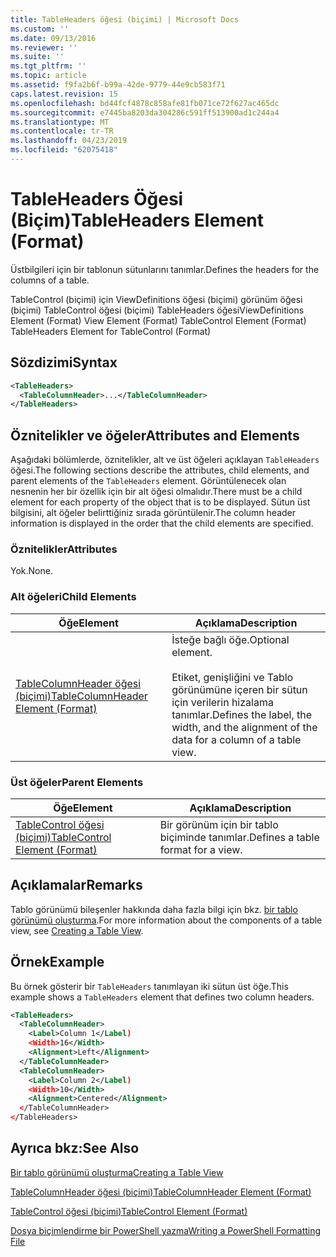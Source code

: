 ```yaml
---
title: TableHeaders öğesi (biçimi) | Microsoft Docs
ms.custom: ''
ms.date: 09/13/2016
ms.reviewer: ''
ms.suite: ''
ms.tgt_pltfrm: ''
ms.topic: article
ms.assetid: f9fa2b6f-b99a-42de-9779-44e9cb583f71
caps.latest.revision: 15
ms.openlocfilehash: bd44fcf4878c858afe81fb071ce72f627ac465dc
ms.sourcegitcommit: e7445ba8203da304286c591ff513900ad1c244a4
ms.translationtype: MT
ms.contentlocale: tr-TR
ms.lasthandoff: 04/23/2019
ms.locfileid: "62075418"
---
```

# <a name="tableheaders-element-format"></a><span data-ttu-id="6df1a-102">TableHeaders Öğesi (Biçim)</span><span class="sxs-lookup"><span data-stu-id="6df1a-102">TableHeaders Element (Format)</span></span>

<span data-ttu-id="6df1a-103">Üstbilgileri için bir tablonun sütunlarını tanımlar.</span><span class="sxs-lookup"><span data-stu-id="6df1a-103">Defines the headers for the columns of a table.</span></span>

<span data-ttu-id="6df1a-104">TableControl (biçimi) için ViewDefinitions öğesi (biçimi) görünüm öğesi (biçimi) TableControl öğesi (biçimi) TableHeaders öğesi</span><span class="sxs-lookup"><span data-stu-id="6df1a-104">ViewDefinitions Element (Format) View Element (Format) TableControl Element (Format) TableHeaders Element for TableControl (Format)</span></span>

## <a name="syntax"></a><span data-ttu-id="6df1a-105">Sözdizimi</span><span class="sxs-lookup"><span data-stu-id="6df1a-105">Syntax</span></span>

```xml
<TableHeaders>
  <TableColumnHeader>...</TableColumnHeader>
</TableHeaders>

```

## <a name="attributes-and-elements"></a><span data-ttu-id="6df1a-106">Öznitelikler ve öğeler</span><span class="sxs-lookup"><span data-stu-id="6df1a-106">Attributes and Elements</span></span>

<span data-ttu-id="6df1a-107">Aşağıdaki bölümlerde, öznitelikler, alt ve üst öğeleri açıklayan `TableHeaders` öğesi.</span><span class="sxs-lookup"><span data-stu-id="6df1a-107">The following sections describe the attributes, child elements, and parent elements of the `TableHeaders` element.</span></span> <span data-ttu-id="6df1a-108">Görüntülenecek olan nesnenin her bir özellik için bir alt öğesi olmalıdır.</span><span class="sxs-lookup"><span data-stu-id="6df1a-108">There must be a child element for each property of the object that is to be displayed.</span></span> <span data-ttu-id="6df1a-109">Sütun üst bilgisini, alt öğeler belirttiğiniz sırada görüntülenir.</span><span class="sxs-lookup"><span data-stu-id="6df1a-109">The column header information is displayed in the order that the child elements are specified.</span></span>

### <a name="attributes"></a><span data-ttu-id="6df1a-110">Öznitelikler</span><span class="sxs-lookup"><span data-stu-id="6df1a-110">Attributes</span></span>

<span data-ttu-id="6df1a-111">Yok.</span><span class="sxs-lookup"><span data-stu-id="6df1a-111">None.</span></span>

### <a name="child-elements"></a><span data-ttu-id="6df1a-112">Alt öğeleri</span><span class="sxs-lookup"><span data-stu-id="6df1a-112">Child Elements</span></span>

|<span data-ttu-id="6df1a-113">Öğe</span><span class="sxs-lookup"><span data-stu-id="6df1a-113">Element</span></span>|<span data-ttu-id="6df1a-114">Açıklama</span><span class="sxs-lookup"><span data-stu-id="6df1a-114">Description</span></span>|
|-------------|-----------------|
|[<span data-ttu-id="6df1a-115">TableColumnHeader öğesi (biçimi)</span><span class="sxs-lookup"><span data-stu-id="6df1a-115">TableColumnHeader Element (Format)</span></span>](./tablecolumnheader-element-format.md)|<span data-ttu-id="6df1a-116">İsteğe bağlı öğe.</span><span class="sxs-lookup"><span data-stu-id="6df1a-116">Optional element.</span></span><br /><br /> <span data-ttu-id="6df1a-117">Etiket, genişliğini ve Tablo görünümüne içeren bir sütun için verilerin hizalama tanımlar.</span><span class="sxs-lookup"><span data-stu-id="6df1a-117">Defines the label, the width, and the alignment of the data for a column of a table view.</span></span>|

### <a name="parent-elements"></a><span data-ttu-id="6df1a-118">Üst öğeler</span><span class="sxs-lookup"><span data-stu-id="6df1a-118">Parent Elements</span></span>

|<span data-ttu-id="6df1a-119">Öğe</span><span class="sxs-lookup"><span data-stu-id="6df1a-119">Element</span></span>|<span data-ttu-id="6df1a-120">Açıklama</span><span class="sxs-lookup"><span data-stu-id="6df1a-120">Description</span></span>|
|-------------|-----------------|
|[<span data-ttu-id="6df1a-121">TableControl öğesi (biçimi)</span><span class="sxs-lookup"><span data-stu-id="6df1a-121">TableControl Element (Format)</span></span>](./tablecontrol-element-format.md)|<span data-ttu-id="6df1a-122">Bir görünüm için bir tablo biçiminde tanımlar.</span><span class="sxs-lookup"><span data-stu-id="6df1a-122">Defines a table format for a view.</span></span>|

## <a name="remarks"></a><span data-ttu-id="6df1a-123">Açıklamalar</span><span class="sxs-lookup"><span data-stu-id="6df1a-123">Remarks</span></span>

<span data-ttu-id="6df1a-124">Tablo görünümü bileşenler hakkında daha fazla bilgi için bkz. [bir tablo görünümü oluşturma](./creating-a-table-view.md).</span><span class="sxs-lookup"><span data-stu-id="6df1a-124">For more information about the components of a table view, see [Creating a Table View](./creating-a-table-view.md).</span></span>

## <a name="example"></a><span data-ttu-id="6df1a-125">Örnek</span><span class="sxs-lookup"><span data-stu-id="6df1a-125">Example</span></span>

<span data-ttu-id="6df1a-126">Bu örnek gösterir bir `TableHeaders` tanımlayan iki sütun üst öğe.</span><span class="sxs-lookup"><span data-stu-id="6df1a-126">This example shows a `TableHeaders` element that defines two column headers.</span></span>

```xml
<TableHeaders>
  <TableColumnHeader>
    <Label>Column 1</Label)
    <Width>16</Width>
    <Alignment>Left</Alignment>
  </TableColumnHeader>
  <TableColumnHeader>
    <Label>Column 2</Label)
    <Width>10</Width>
    <Alignment>Centered</Alignment>
  </TableColumnHeader>
</TableHeaders>
```

## <a name="see-also"></a><span data-ttu-id="6df1a-127">Ayrıca bkz:</span><span class="sxs-lookup"><span data-stu-id="6df1a-127">See Also</span></span>

[<span data-ttu-id="6df1a-128">Bir tablo görünümü oluşturma</span><span class="sxs-lookup"><span data-stu-id="6df1a-128">Creating a Table View</span></span>](./creating-a-table-view.md)

[<span data-ttu-id="6df1a-129">TableColumnHeader öğesi (biçimi)</span><span class="sxs-lookup"><span data-stu-id="6df1a-129">TableColumnHeader Element (Format)</span></span>](./tablecolumnheader-element-format.md)

[<span data-ttu-id="6df1a-130">TableControl öğesi (biçimi)</span><span class="sxs-lookup"><span data-stu-id="6df1a-130">TableControl Element (Format)</span></span>](./tablecontrol-element-format.md)

[<span data-ttu-id="6df1a-131">Dosya biçimlendirme bir PowerShell yazma</span><span class="sxs-lookup"><span data-stu-id="6df1a-131">Writing a PowerShell Formatting File</span></span>](./writing-a-powershell-formatting-file.md)
